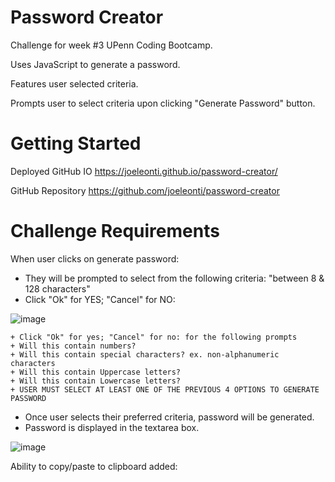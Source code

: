 # Password Creator

Challenge for week #3 UPenn Coding Bootcamp.

Uses JavaScript to generate a password.

Features user selected criteria. 

Prompts user to select criteria upon clicking "Generate Password" button.



# Getting Started

Deployed GitHub IO 
https://joeleonti.github.io/password-creator/

GitHub Repository
https://github.com/joeleonti/password-creator

# Challenge Requirements

When user clicks on generate password:

+ They will be prompted to select from the following criteria: "between 8 & 128 characters"
+ Click "Ok" for YES; "Cancel" for NO: 

![image](https://user-images.githubusercontent.com/72576930/97819276-826f0f80-1c75-11eb-928d-6cc872e74672.png)

    + Click "Ok" for yes; "Cancel" for no: for the following prompts
    + Will this contain numbers?
    + Will this contain special characters? ex. non-alphanumeric characters
    + Will this contain Uppercase letters?
    + Will this contain Lowercase letters?
    + USER MUST SELECT AT LEAST ONE OF THE PREVIOUS 4 OPTIONS TO GENERATE PASSWORD  


+ Once user selects their preferred criteria, password will be generated.
+ Password is displayed in the textarea box.

![image](https://user-images.githubusercontent.com/72576930/97819381-2bb60580-1c76-11eb-9a22-f61c83c21f57.png)

Ability to copy/paste to clipboard added:


 
 
 
